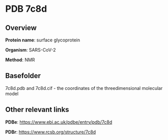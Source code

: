 # PDB 7c8d

## Overview

**Protein name**: surface glycoprotein

**Organism**: SARS-CoV-2

**Method**: NMR



## Basefolder

7c8d.pdb and 7c8d.cif - the coordinates of the threedimensional molecular model



## Other relevant links 
**PDBe**:  https://www.ebi.ac.uk/pdbe/entry/pdb/7c8d
 
**PDBr**: https://www.rcsb.org/structure/7c8d 
